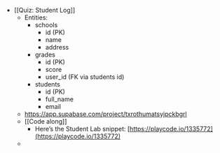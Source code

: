 - [[Quiz: Student Log]]
	- Entities:
		- schools
			- id (PK)
			- name
			- address
		- grades
			- id (PK)
			- score
			- user_id (FK via students id)
		- students
			- id (PK)
			- full_name
			- email
	- https://app.supabase.com/project/txrothumatsyjpckbgrl
	- [[Code along]]
		- Here’s the Student Lab snippet: [https://playcode.io/1335772](https://playcode.io/1335772)
	-